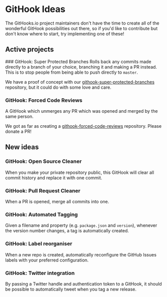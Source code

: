 # GitHook Ideas
The GitHooks.io project maintainers don't have the time to create all of the wonderful GitHook possibilities out there, so if you'd like to contribute but don't know where to start, try implementing one of these!

## Active projects

### GitHook: Super Protected Branches
Rolls back any commits made directly to a branch of your choice, branching it and making a PR instead. This is to stop people from being able to push directly to `master`.

We have a proof of concept with our [githook-super-protected-branches](https://github.com/GitHooksIO/githook-super-protected-branches) repository, but it could do with some love and care.

### GitHook: Forced Code Reviews
A GitHook which unmerges any PR which was opened and merged by the same person.

We got as far as creating a [githook-forced-code-reviews](https://github.com/GitHooksIO/githook-forced-code-reviews) repository. Please donate a PR!

## New ideas

### GitHook: Open Source Cleaner
When you make your private repository public, this GitHook will clear all commit history and replace it with one commit.

### GitHook: Pull Request Cleaner
When a PR is opened, merge all commits into one.

### GitHook: Automated Tagging
Given a filename and property (e.g. `package.json` and `version`), whenever the version number changes, a tag is automatically created.

### GitHook: Label reorganiser
When a new repo is created, automatically reconfigure the GitHub Issues labels with your preferred configuration.

### GitHook: Twitter integration
By passing a Twitter handle and authentication token to a GitHook, it should be possible to automatically tweet when you tag a new release.
